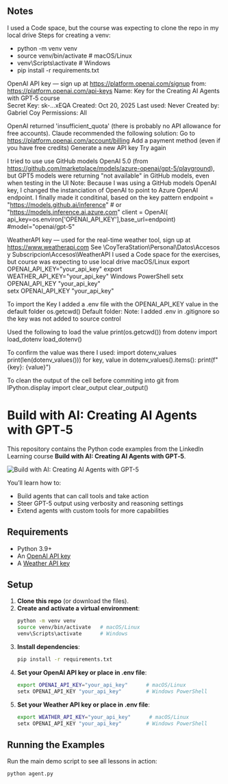 ## Notes
I used a Code space, but the course was expecting to clone the repo in my local drive
Steps for creating a venv:
- python -m venv venv
- source venv/bin/activate   # macOS/Linux
- venv\Scripts\activate      # Windows
- pip install -r requirements.txt

OpenAI API key — sign up at https://platform.openai.com/signup 
from: https://platform.openai.com/api-keys
Name: Key for the Creating AI Agents with GPT‑5 course    
Secret Key: sk-...xEQA
Created: Oct 20, 2025
Last used: Never
Created by: Gabriel Coy
Permissions: All

OpenAI returned 'insufficient_quota' (there is probably no API allowance for free accounts). Claude recommended the following solution:
Go to https://platform.openai.com/account/billing
Add a payment method (even if you have free credits)
Generate a new API key
Try again

I tried to use use GitHub models OpenAI 5.0 (from https://github.com/marketplace/models/azure-openai/gpt-5/playground), but GPT5 models were returning "not available" in GitHub models, even when testing in the UI
Note: Because I was using a GitHub models OpenAI key, I changed the instanciation of OpenAI to point to Azure OpenAI endpoint. I finally made it conditinal, based on the key pattern
endpoint = "https://models.github.ai/inference" # or "https://models.inference.ai.azure.com"
client = OpenAI(
  api_key=os.environ['OPENAI_API_KEY'],base_url=endpoint) #model="openai/gpt-5"

WeatherAPI key — used for the real-time weather tool, sign up at https://www.weatherapi.com
See \\CoyTeraStation\Personal\Datos\Accesos y Subscripcion\Accesos\WeatherAPI
I used a Code space for the exercises, but course was expecting to use local drive
macOS/Linux
export OPENAI_API_KEY="your_api_key"
export WEATHER_API_KEY="your_api_key"
Windows PowerShell
setx OPENAI_API_KEY "your_api_key"       
setx OPENAI_API_KEY "your_api_key"

To import the Key I added a .env file with the OPENAI_API_KEY value in the default folder os.getcwd()
Default folder: 
Note: I added .env in .gitignore so the key was not added to source control

Used the following to load the value
print(os.getcwd())
from dotenv import load_dotenv
load_dotenv()

To confirm the value was there I used:
import dotenv_values
print(len(dotenv_values()))
for key, value in dotenv_values().items():
    print(f"{key}: {value}")

To clean the output of the cell before commiting into git
from IPython.display import clear_output
clear_output()

# Build with AI: Creating AI Agents with GPT‑5
This repository contains the Python code examples from the LinkedIn Learning course **Build with AI: Creating AI Agents with GPT‑5**.

![Build with AI: Creating AI Agents with GPT-5](https://github.com/keshawillz/build-with-ai-creating-ai-agents-with-gpt-5/blob/main/course_image2.png)

You’ll learn how to:
- Build agents that can call tools and take action
- Steer GPT-5 output using verbosity and reasoning settings
- Extend agents with custom tools for more capabilities

## Requirements
- Python 3.9+
- An [OpenAI API key](https://platform.openai.com/account/api-keys)
- A [Weather API key](https://www.weatherapi.com/my/)

## Setup

1. **Clone this repo** (or download the files).
2. **Create and activate a virtual environment**:
    ```bash
    python -m venv venv
    source venv/bin/activate   # macOS/Linux
    venv\Scripts\activate      # Windows
    ```
3. **Install dependencies**:
    ```bash
    pip install -r requirements.txt
    ```
4. **Set your OpenAI API key or place in .env file**:
    ```bash
    export OPENAI_API_KEY="your_api_key"      # macOS/Linux
    setx OPENAI_API_KEY "your_api_key"        # Windows PowerShell
    ```
5. **Set your Weather API key or place in .env file**:
    ```bash
    export WEATHER_API_KEY="your_api_key"      # macOS/Linux
    setx OPENAI_API_KEY "your_api_key"        # Windows PowerShell
    ```

## Running the Examples

Run the main demo script to see all lessons in action:

```bash
python agent.py

